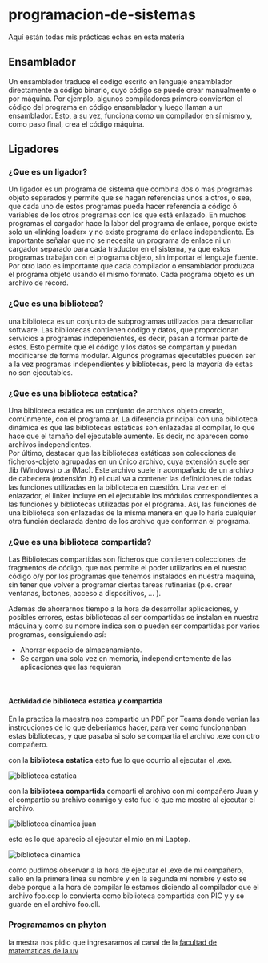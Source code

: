 # programacion-de-sistemas
Aquí están todas mis prácticas echas en esta materia

## Ensamblador
Un ensamblador traduce el código escrito en lenguaje ensamblador directamente a código binario, cuyo código se puede crear manualmente o por máquina. Por ejemplo, algunos compiladores primero convierten el código del programa en código ensamblador y luego llaman a un ensamblador. Esto, a su vez, funciona como un compilador en sí mismo y, como paso final, crea el código máquina. <br>

## Ligadores

### ¿Que es un ligador?

Un ligador es un programa de sistema que combina dos o mas programas objeto separados y permite que se hagan referencias unos a otros, o sea, que cada uno de estos programas pueda hacer referencia a código ó variables de los otros programas con los que está enlazado. En muchos programas el cargador hace la labor del programa de enlace, porque existe solo un «linking loader» y no existe programa de enlace independiente. Es importante señalar que no se necesita un programa de enlace ni un cargador separado para cada traductor en el sistema, ya que estos programas trabajan con el programa objeto, sin importar el lenguaje fuente. Por otro lado es importante que cada compilador o ensamblador produzca el programa objeto usando el mismo formato. Cada programa objeto es un archivo de récord.<br>

### ¿Que es una biblioteca?

una biblioteca es un conjunto de subprogramas utilizados para desarrollar software. Las bibliotecas contienen código y datos, que proporcionan servicios a programas independientes, es decir, pasan a formar parte de estos. Esto permite que el código y los datos se compartan y puedan modificarse de forma modular. Algunos programas ejecutables pueden ser a la vez programas independientes y bibliotecas, pero la mayoría de estas no son ejecutables.<br>

### ¿Que es una biblioteca estatica?

Una biblioteca estática es un conjunto de archivos objeto creado, comúnmente, con el programa ar. La diferencia principal con una biblioteca dinámica es que las bibliotecas estáticas son enlazadas al compilar, lo que hace que el tamaño del ejecutable aumente. Es decir, no aparecen como archivos independientes.<br>
Por último, destacar que las bibliotecas estáticas son colecciones de ficheros-objeto agrupadas en un único archivo, cuya extensión suele ser .lib (Windows) o .a (Mac). Este archivo suele ir acompañado de un archivo de cabecera (extensión .h) el cual va a contener las definiciones de todas las funciones utilizadas en la biblioteca en cuestión. Una vez en el enlazador, el linker incluye en el ejecutable los módulos correspondientes a las funciones y bibliotecas utilizadas por el programa. Así, las funciones de una biblioteca son enlazadas de la misma manera en que lo haría cualquier otra función declarada dentro de los archivo que conforman el programa.<br>

### ¿Que es una biblioteca compartida?

Las Bibliotecas compartidas son ficheros que contienen colecciones de  fragmentos de código, que nos permite el poder utilizarlos en el nuestro código o/y por los programas que tenemos instalados en nuestra máquina, sin tener que volver a programar ciertas tareas rutinarias (p.e. crear ventanas, botones, acceso a dispositivos, ... ).<br>

Además de ahorrarnos tiempo a la hora de desarrollar aplicaciones, y posibles errores, estas bibliotecas al ser compartidas se instalan en nuestra máquina y como su nombre indica son o pueden ser compartidas por varios programas, consiguiendo así:<br>
<ul>
  <li>Ahorrar espacio de almacenamiento.</li>
  <li>Se cargan una sola vez en memoria, independientemente de las aplicaciones que las requieran</li>
 </ul>
 <br>

#### Actividad de biblioteca estatica y compartida

En la practica la maestra nos compartio un PDF por Teams donde venian las instrcuciones de lo que deberiamos hacer, para ver como funcionanban estas bibliotecas, y que pasaba si solo se compartia el archivo .exe con otro compañero.<br>

con la <strong>biblioteca estatica</strong> esto fue lo que ocurrio al ejecutar el .exe.<br>

![biblioteca estatica](https://user-images.githubusercontent.com/113700163/190680485-773bac7a-17c0-400c-8eb6-77a1e524dcd1.png)<br>

con la <strong>biblioteca compartida</strong> comparti el archivo con mi compañero Juan y el compartio su archivo conmigo y esto fue lo que me mostro al ejecutar el archivo.<br>

![biblioteca dinamica juan](https://user-images.githubusercontent.com/113700163/190681078-bd732e24-0567-4360-a5a6-a32e61089762.png)<br>

esto es lo que aparecio al ejecutar el mio en mi Laptop.<br>

![biblioteca dinamica](https://user-images.githubusercontent.com/113700163/190681324-253d8dae-277b-4952-a057-99a030dbd9d8.png)<br>

como pudimos observar a la hora de ejecutar el .exe de mi compañero, salio en la primera linea su nombre y en la segunda mi nombre y esto se debe porque a la hora de compilar le estamos diciendo al compilador que el archivo foo.ccp lo convierta como biblioteca compartida con PIC y y se guarde en el archivo foo.dll.  <br>

### Programamos en phyton

la mestra nos pidio que ingresaramos al canal de la [facultad de matematicas de la uv](https://www.youtube.com/channel/UC6WEQBcRCG8ZYA0qkV2hi4g)<br>

